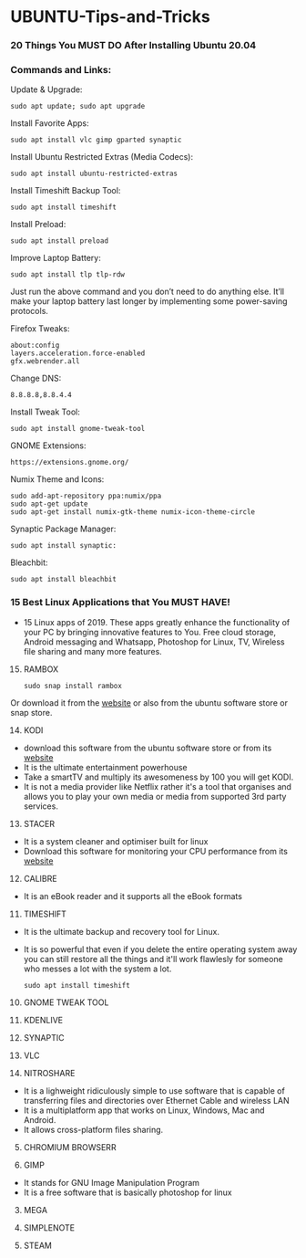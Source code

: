 # UBUNTU-Tips-and-Tricks

### 20 Things You MUST DO After Installing Ubuntu 20.04 

### Commands and Links:

Update & Upgrade:

    sudo apt update; sudo apt upgrade

Install Favorite Apps:
 
    sudo apt install vlc gimp gparted synaptic

Install Ubuntu Restricted Extras (Media Codecs):
 
    sudo apt install ubuntu-restricted-extras

Install Timeshift Backup Tool:
 
    sudo apt install timeshift

Install Preload:
 
    sudo apt install preload

Improve Laptop Battery:
 
    sudo apt install tlp tlp-rdw
 Just run the above command and you don’t need to do anything else. It’ll make your laptop battery last longer by implementing some power-saving protocols. 
 
Firefox Tweaks:
    
    about:config
    layers.acceleration.force-enabled
    gfx.webrender.all

Change DNS:
 
    8.8.8.8,8.8.4.4

Install Tweak Tool:
 
    sudo apt install gnome-tweak-tool

GNOME Extensions:
 
    https://extensions.gnome.org/​

Numix Theme and Icons:
 
    sudo add-apt-repository ppa:numix/ppa
    sudo apt-get update
    sudo apt-get install numix-gtk-theme numix-icon-theme-circle

Synaptic Package Manager:
 
    sudo apt install synaptic:

Bleachbit:
 
    sudo apt install bleachbit
    
    
### 15 Best Linux Applications that You MUST HAVE!

 - 15 Linux apps of 2019. These apps greatly enhance the functionality of your PC by bringing innovative features to You. Free cloud storage, Android messaging and Whatsapp, Photoshop for Linux,  TV, Wireless file sharing and many more features.


15. RAMBOX
   
        sudo snap install rambox
      
  Or download it from the [website](https://rambox.pro/#home) or also from the ubuntu software store or snap store.
  
  
14. KODI
    
   - download this software from the ubuntu software store or from its [website](https://kodi.tv/download)
   - It is the ultimate entertainment powerhouse 
   - Take a smartTV and multiply its awesomeness by 100 you will get KODI.
   - It is not a media provider like Netflix rather it's a tool that organises and allows you to play your own media or media from supported 3rd party services.

13. STACER
  
   - It is a system cleaner and optimiser built for linux
   - Download this software for monitoring your CPU performance from its [website](https://github.com/oguzhaninan/Stacer)

12. CALIBRE
  
   - It is an eBook reader and it supports all the eBook formats 

11. TIMESHIFT

   - It is the ultimate backup and recovery tool for Linux.
   - It is so powerful that even if you delete the entire operating system away you can still restore all the things and it'll work 
     flawlesly for someone who messes a lot with the system a lot. 
        
        
         sudo apt install timeshift

10. GNOME TWEAK TOOL

09. KDENLIVE

08. SYNAPTIC

07. VLC 

06. NITROSHARE
 
 - It is a lighweight ridiculously simple to use software that is capable of transferring files and directories over Ethernet Cable and wireless LAN 
 - It is a multiplatform app that works on Linux, Windows, Mac and Android.
 - It allows cross-platform files sharing.

05. CHROMIUM BROWSERR

04. GIMP

  - It stands for GNU Image Manipulation Program
  - It is a free software that is basically photoshop for linux

03. MEGA

02. SIMPLENOTE

01. STEAM

